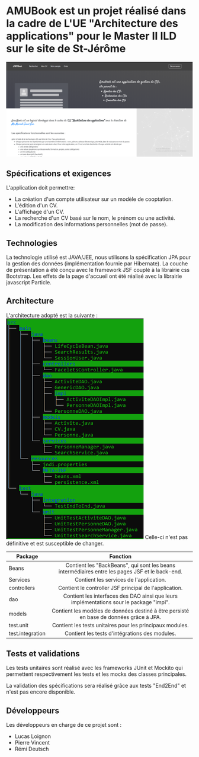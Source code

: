 # AMUBook est un projet réalisé dans la cadre de L'UE "Architecture des applications" pour le Master II ILD sur le site de St-Jérôme

![](https://github.com/Vinspi/AMUBook/blob/master/screenshots/Capture.PNG)

## Spécifications et exigences

L'application doit permettre:

- La création d'un compte utilisateur sur un modèle de cooptation.
- L'édition d'un CV.
- L'affichage d'un CV.
- La recherche d'un CV basé sur le nom, le prénom ou une activité.
- La modification des informations personnelles (mot de passe).

## Technologies

La technologie utilisé est JAVA/JEE, nous utilisons la spécification JPA pour la gestion des données (implémentation fournie par Hibernate). La couche de présentation à été conçu avec le framework JSF couplé à la librairie css Bootstrap.
Les effets de la page d'accueil ont été réalisé avec la librairie javascript Particle.

## Architecture

L'architecture adopté est la suivante : ![](https://github.com/Vinspi/AMUBook/blob/master/screenshots/capture_archi.PNG)
Celle-ci n'est pas définitive et est susceptible de changer.

| Package          |                                             Fonction                                            |
|------------------|:-----------------------------------------------------------------------------------------------:|
| Beans            | Contient les "BackBeans", qui sont les beans intermédiaires entre les pages JSF et le back-end. |
| Services         | Contient les services de l'application.                                                         |
| controllers      | Contient le controller JSF principal de l'application.                                          |
| dao              | Contient les interfaces des DAO ainsi que leurs implémentations sour le package "impl".         |
| models           | Contient les modèles de données destiné à être persisté en base de données grâce à JPA.         |
| test.unit        | Contient les tests unitaires pour les principaux modules.                                       |
| test.integration | Contient les tests d'intégrations des modules.                                                  |

## Tests et validations

Les tests unitaires sont réalisé avec les frameworks JUnit et Mockito qui permettent respectivement les tests et les mocks des classes principales.

La validation des spécifications sera réalisé grâce aux tests "End2End" et n'est pas encore disponible.

## Développeurs

Les développeurs en charge de ce projet sont :
  - Lucas Loignon
  - Pierre Vincent
  - Rémi Deutsch
